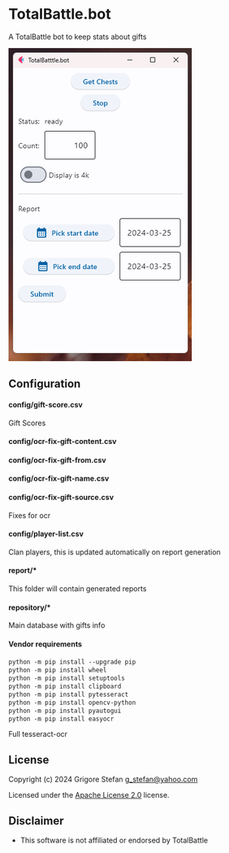 # TotalBattle.bot

A TotalBattle bot to keep stats about gifts

![Screenshot](docs/screenshot.png?raw=true "Screenshot")

## Configuration

#### config/gift-score.csv

Gift Scores

#### config/ocr-fix-gift-content.csv
#### config/ocr-fix-gift-from.csv
#### config/ocr-fix-gift-name.csv
#### config/ocr-fix-gift-source.csv

Fixes for ocr 

#### config/player-list.csv

Clan players, this is updated automatically on report generation

#### report/*

This folder will contain generated reports

#### repository/*

Main database with gifts info

#### Vendor requirements

``` shell
python -m pip install --upgrade pip
python -m pip install wheel
python -m pip install setuptools
python -m pip install clipboard
python -m pip install pytesseract
python -m pip install opencv-python
python -m pip install pyautogui
python -m pip install easyocr
```

Full tesseract-ocr

## License

Copyright (c) 2024 Grigore Stefan <g_stefan@yahoo.com>

Licensed under the [Apache License 2.0](LICENSE) license.

## Disclaimer
* This software is not affiliated or endorsed by TotalBattle
